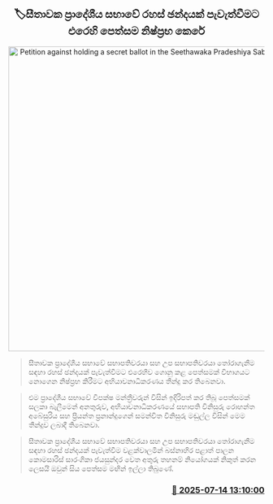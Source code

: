 <p align='center'><b><h2 align='center' title='Petition against holding a secret ballot in the Seethawaka Pradeshiya Sabha dismissed'>🏷සීතාවක ප්‍රාදේශීය සභා‍වේ රහස් ඡන්දයක් පැවැත්වීමට එරෙහි පෙත්සම නිෂ්ප්‍රභ කෙරේ</h2></b></p>
<p align='center'><img src='https://helakuru.sgp1.cdn.digitaloceanspaces.com/esana/images/lib/court-2.jpg' width='600' alt='Petition against holding a secret ballot in the Seethawaka Pradeshiya Sabha dismissed'></p>

> සීතාවක ප්‍රාදේශීය සභාවේ සභාපතිවරයා සහ උප සභාපතිවරයා තෝරාගැනීම සඳහා රහස් ඡන්දයක් පැවැත්වීමට එරෙහිව ගොනු කළ පෙත්සමක් විභාගයට නොගෙන නිෂ්ප්‍රභ කිරීමට අභියාචනාධිකරණය තීන්දු කර තිබෙනවා.

> එම ප්‍රාදේශීය සභාවේ විපක්ෂ මන්ත්‍රීවරුන් විසින් ඉදිරිපත් කර තිබූ පෙත්සමක් සලකා බැලීමෙන් අනතුරුව, අභියාචනාධිකරණයේ සභාපති විනිසුරු රොහන්ත අබේසුරිය සහ ප්‍රියන්ත ප්‍රනාන්දුගෙන් සමන්විත විනිසුරු මඬුල්ල විසින් මෙම තීන්දුව ලබාදී තිබෙනවා.

> සීතාවක ප්‍රාදේශීය සභාවේ සභාපතිවරයා සහ උප සභාපතිවරයා තෝරාගැනීම සඳහා රහස් ඡන්දයක් පැවැත්වීම වළක්වාලමින් බස්නාහිර පළාත් පාලන කොමසාරිස් සාරංගිකා ජයසුන්දර වෙත අතුරු තහනම් නියෝගයක් නිකුත් කරන ලෙසයි ඔවුන් සිය පෙත්සම මඟින් ඉල්ලා තිබුණේ.



<h3 align='right'><a href='https://www.helakuru.lk/esana/p/111829/'>📅 2025-07-14 13:10:00</a></h3>
